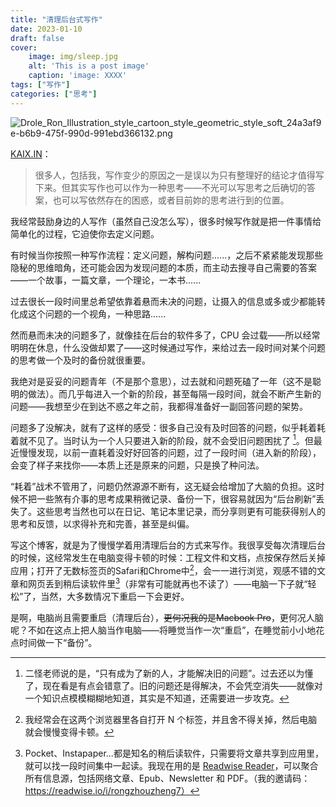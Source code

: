 ```yaml
---
title: "清理后台式写作"
date: 2023-01-10
draft: false
cover:
    image: img/sleep.jpg
    alt: 'This is a post image'
    caption: 'image: XXXX'
tags: ["写作"]
categories: ["思考"]
---
```

![Drole_Ron_Illustration_style_cartoon_style_geometric_style_soft_24a3af9e-b6b9-475f-990d-991ebd366132.png](https://obsidian-dro-0203-1315001739.cos.ap-guangzhou.myqcloud.com/%E5%88%9D%E6%AD%A5%E5%9B%BE%E5%BA%8A/Pic/202301040001026.png)

[KAIX.IN](https://kaix.in/2023/0108-answer/)：
> 很多人，包括我，写作变少的原因之一是误以为只有整理好的结论才值得写下来。但其实写作也可以作为一种思考——不光可以写思考之后确切的答案，也可以写依然存在的困惑，或者目前妳的思考进行到的位置。

我经常鼓励身边的人写作（虽然自己没怎么写），很多时候写作就是把一件事情给简单化的过程，它迫使你去定义问题。

有时候当你按照一种写作流程：定义问题，解构问题......，之后不紧紧能发现那些隐秘的思维暗角，还可能会因为发现问题的本质，而主动去搜寻自己需要的答案——一个故事，一篇文章，一个理论，一本书......

过去很长一段时间里总希望依靠着悬而未决的问题，让摄入的信息或多或少都能转化成这个问题的一个视角，一种思路......

然而悬而未决的问题多了，就像挂在后台的软件多了，CPU 会过载——所以经常明明在休息，什么没做却累了——这时候通过写作，来给过去一段时间对某个问题的思考做一个及时的备份就很重要。

我绝对是妥妥的问题青年（不是那个意思），过去就和问题死磕了一年（这不是聪明的做法）。而几乎每进入一个新的阶段，甚至每隔一段时间，就会不断产生新的问题——我想至少在到达不惑之年之前，我都得准备好一副回答问题的架势。

问题多了没解决，就有了这样的感受：很多自己没有及时回答的问题，似乎耗着耗着就不见了。当时认为一个人只要进入新的阶段，就不会受旧问题困扰了 [^1]。但最近慢慢发现，以前一直耗着没好好回答的问题，过了一段时间（进入新的阶段），会变了样子来找你——本质上还是原来的问题，只是换了种问法。

“耗着”战术不管用了，问题仍然源源不断有，这无疑会给增加了大脑的负担。这时候不把一些煞有介事的思考成果稍微记录、备份一下，很容易就因为“后台刷新”丢失了。这些思考当然也可以在日记、笔记本里记录，而分享则更有可能获得别人的思考和反馈，以求得补充和完善，甚至是纠偏。

写这个博客，就是为了慢慢学着用清理后台的方式来写作。我很享受每次清理后台的时候，这经常发生在电脑变得卡顿的时候：工程文件和文档，点按保存然后关掉应用；打开了无数标签页的Safari和Chrome中[^2]，会一一进行浏览，观感不错的文章和网页丢到稍后读软件里[^3]（非常有可能就再也不读了）——电脑一下子就“轻松”了，当然，大多数情况下重启一下会更好。

是啊，电脑尚且需要重启（清理后台），~~更何况我的是Macbook Pro~~，更何况人脑呢？不如在这点上把人脑当作电脑——将睡觉当作一次“重启”，在睡觉前小小地花点时间做一下“备份”。





[^1]: 二怪老师说的是，“只有成为了新的人，才能解决旧的问题”。过去还以为懂了，现在看是有点会错意了。旧的问题还是得解决，不会凭空消失——就像对一个知识点模模糊糊地知道，其实是不知道，还需要进一步攻克。
[^2]: 我经常会在这两个浏览器里各自打开 N 个标签，并且舍不得关掉，然后电脑就会慢慢变得卡顿。
[^3]: Pocket、Instapaper...都是知名的稍后读软件，只需要将文章共享到应用里，就可以找一段时间集中一起读。我现在用的是 [Readwise Reader](https://read.readwise.io/home)，可以聚合所有信息源，包括网络文章、Epub、Newsletter 和 PDF。（我的邀请码：https://readwise.io/i/rongzhouzheng7）